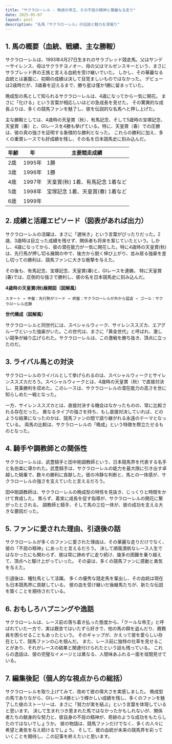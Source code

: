 ```yaml
---
title: "サクラローレル - 晩成の帝王、その不屈の精神と華麗なる走り"
date: 2025-05-07
layout: post
description: "名馬『サクラローレル』の伝説と魅力を深堀り"
---
```


## 1. 馬の概要（血統、戦績、主な勝鞍）

サクラローレルは、1993年4月27日生まれのサラブレッド競走馬。父はサンデーサイレンス、母はサクラチヨノオー、母の父はマルゼンスキーという、まさにサラブレッド界の王族と言える血統を受け継いでいた。  しかし、その華麗なる血統とは裏腹に、初期の成績は決して目覚ましいものではなかった。  デビューは2歳時だが、3歳春を迎えるまで、勝ち星は僅か1勝に留まっていた。  

晩成型の馬として知られるサクラローレルは、4歳になってから一気に開花。  まさに「化ける」という言葉が相応しいほどの急成長を見せた。  その驚異的な成長ぶりは、多くの競馬ファンを魅了し、彼を伝説的な名馬へと押し上げた。

主な勝鞍としては、4歳時の天皇賞（秋）、有馬記念、そして5歳時の宝塚記念、天皇賞（春）と、GIレースを4勝も挙げている。特に、天皇賞（春）での圧勝は、彼の真の強さを証明する象徴的な勝利となった。  これらの勝利に加え、多くの重賞レースでも好成績を残し、その名を日本競馬史に刻み込んだ。

| 年齢 | 年 | 主要競走成績 |
|---|---|---|
| 2歳 | 1995年 | 1勝 |
| 3歳 | 1996年 | 1勝 |
| 4歳 | 1997年 | 天皇賞(秋) 1着、有馬記念 1着など |
| 5歳 | 1998年 | 宝塚記念 1着、天皇賞(春) 1着など |
| 6歳 | 1999年 |  |


## 2. 成績と活躍エピソード（図表があれば出力）

サクラローレルの活躍は、まさに「遅咲き」という言葉がぴったりだった。2歳、3歳時は目立った成績を残せず、関係者も将来を案じていたという。しかし、4歳になってから、彼の潜在能力が一気に開花した。特に4歳時の天皇賞(秋)は、先行馬が押し切る展開の中で、後方から鋭く伸び上がり、並み居る強豪を差し切っての勝利は、競馬ファンに大きな衝撃を与えた。

その後も、有馬記念、宝塚記念、天皇賞(春)と、GIレースを連勝。  特に天皇賞(春)では、圧倒的な強さで勝利し、彼の名を日本競馬史に刻み込んだ。

**4歳時の天皇賞(秋)展開図（図解風）**

```
スタート → 中盤：先行勢がリード → 終盤：サクラローレルが外から猛追 → ゴール：サクラローレル圧勝
```

**世代構成（図解風）**

サクラローレルと同世代には、スペシャルウィーク、サイレンススズカ、エアグルーヴといった強豪がいた。この世代は、まさに「黄金世代」と呼ばれ、激しい競争が繰り広げられた。サクラローレルは、この激戦を勝ち抜き、頂点に立ったのだ。


## 3. ライバル馬との対決

サクラローレルのライバルとして挙げられるのは、スペシャルウィークとサイレンススズカだろう。スペシャルウィークとは、4歳時の天皇賞（秋）で直接対決し、見事勝利を収めた。このレースは、サクラローレルの潜在能力の高さを世に知らしめた一戦となった。

一方、サイレンススズカとは、直接対決する機会はなかったものの、常に比較される存在だった。  異なるタイプの強さを持ち、もし直接対決していれば、どのような結果になったのかは、競馬ファンの間で語り継がれる永遠のテーマとなっている。  両馬の比較は、サクラローレルの「晩成」という特徴を際立たせるものとなった。


## 4. 騎手や調教師との関係性

サクラローレルは、武豊騎手と田中剛調教師という、日本競馬界を代表する名手と名伯楽に導かれた。武豊騎手は、サクラローレルの能力を最大限に引き出す卓越した騎乗で、数々の勝利に貢献した。彼の冷静な判断と、馬との一体感が、サクラローレルの強さを支えていたと言えるだろう。

田中剛調教師は、サクラローレルの晩成型の特性を見抜き、じっくりと時間をかけて育成した。  焦らず、着実に成長を促す指導が、サクラローレルの開花に繋がったとされる。  調教師と騎手、そして馬の三位一体が、彼の成功を支える大きな要因だった。


## 5. ファンに愛された理由、引退後の話

サクラローレルが多くのファンに愛された理由は、その華麗な走りだけでなく、彼の「不屈の精神」にあったと言えるだろう。  決して順風満帆なレース人生ではなかったにも関わらず、彼は常に諦めずに走り続け、幾多の困難を乗り越えて、頂点へと駆け上がっていった。  その姿は、多くの競馬ファンに感動と勇気を与えた。

引退後は、種牡馬として活躍。  多くの優秀な競走馬を輩出し、その血統は現在も日本競馬界に貢献している。  彼の血を受け継いだ後継馬たちが、新たな伝説を築くことを期待されている。


## 6. おもしろハプニングや逸話

サクラローレルは、レース前の落ち着き払った態度から、「クールな帝王」と呼ばれていた一方で、実は厩舎ではいたずら好きで、他の馬の餌を盗んだり、厩務員を困らせることもあったという。  そのギャップが、かえって彼を愛らしい存在として、競馬ファンの心を掴んだ。  また、レース前に独特の仕草を見せることがあり、それがレースの結果と関連付けられたという話も残っている。  これらの逸話は、彼の完璧なイメージとは異なる、人間味あふれる一面を垣間見せている。


## 7. 編集後記（個人的な視点からの総括）

サクラローレルを取り上げてみて、改めて彼の偉大さを実感しました。  晩成型の馬でありながら、GIレース4勝という輝かしい成績を残し、多くのファンを魅了した彼のストーリーは、まさに「努力が実を結ぶ」という言葉を体現していると思います。  決して生まれつき恵まれた馬ではなかったかもしれないが、関係者たちの献身的な努力と、彼自身の不屈の精神が、奇跡のような成功をもたらしたのではないでしょうか。  彼の物語は、競馬ファンだけでなく、多くの人々に希望と勇気を与え続けるでしょう。  そして、彼の血統が未来の競馬界を彩っていくことを期待し、この記事を終えたいと思います。
